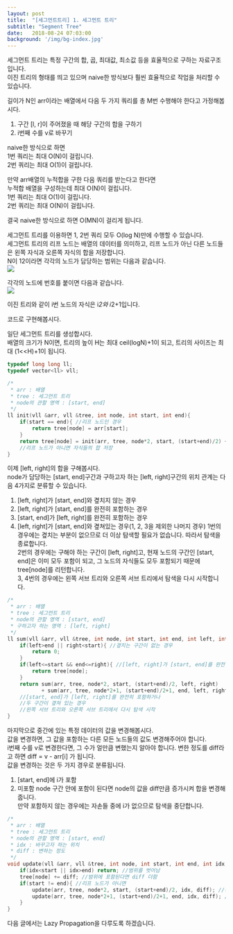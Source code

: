 ```yaml
---
layout: post
title:  "[세그먼트트리] 1. 세그먼트 트리"
subtitle: "Segment Tree"
date:   2018-08-24 07:03:00
background: '/img/bg-index.jpg'
---
```


세그먼트 트리는 특정 구간의 합, 곱, 최대값, 최소값 등을 효율적으로 구하는 자료구조입니다.<br>
이진 트리의 형태를 띄고 있으며 naive한 방식보다 훨씬 효율적으로 작업을 처리할 수 있습니다.

길이가 N인 arr이라는 배열에서 다음 두 가지 쿼리를 총 M번 수행해야 한다고 가정해봅시다.
1. 구간 [l, r]이 주어졌을 때 해당 구간의 합을 구하기
2. i번째 수를 v로 바꾸기

naive한 방식으로 하면<br>
  1번 쿼리는 최대 O(N)이 걸립니다.<br>
  2번 쿼리는 최대 O(1)이 걸립니다.

만약 arr배열의 누적합을 구한 다음 쿼리를 받는다고 한다면<br>
  누적합 배열을 구성하는데 최대 O(N)이 걸립니다.<br>
  1번 쿼리는 최대 O(1)이 걸립니다.<br>
  2번 쿼리는 최대 O(N)이 걸립니다.<br>

결국 naive한 방식으로 하면 O(MN)이 걸리게 됩니다.

세그먼트 트리를 이용하면 1, 2번 쿼리 모두 O(log N)만에 수행할 수 있습니다.<br>
세그먼트 트리의 리프 노드는 배열의 데이터를 의미하고, 리프 노드가 아닌 다른 노드들은 왼쪽 자식과 오른쪽 자식의 합을 저장합니다.<br>
N이 12이라면 각각의 노드가 담당하는 범위는 다음과 같습니다.<br>
<img src = "https://i.imgur.com/qImFnNA.png">

각각의 노드에 번호를 붙이면 다음과 같습니다.<br>
<img src = "https://i.imgur.com/Cpq0hbv.png">

이진 트리와 같이 i번 노드의 자식은 i*2와 i*2+1입니다.



코드로 구현해봅시다.

일단 세그먼트 트리를 생성합시다.<br>
배열의 크기가 N이면, 트리의 높이 H는 최대 ceil(logN)+1이 되고, 트리의 사이즈는 최대 (1<<H)+1이 됩니다.
```cpp
typedef long long ll;
typedef vector<ll> vll;

/*
 * arr : 배열
 * tree : 세그먼트 트리
 * node의 관할 영역 : [start, end]
 */
ll init(vll &arr, vll &tree, int node, int start, int end){
    if(start == end){ //리프 노드인 경우
        return tree[node] = arr[start];
    }
    return tree[node] = init(arr, tree, node*2, start, (start+end)/2) + init(arr, tree, node*2+1, (start+end)/2+1, end);
    //리프 노드가 아니면 자식들의 합 저장
}
```

이제 [left, right]의 합을 구해봅시다.<br>
node가 담당하는 [start, end]구간과 구하고자 하는 [left, right]구간의 위치 관계는 다음 4가지로 분류할 수 있습니다.<br>
1. [left, right]가 [start, end]와 곂치지 않는 경우
2. [left, right]가 [start, end]를 완전히 포함하는 경우
3. [start, end]가 [left, right]를 완전히 포함하는 경우
4. [left, right]가 [start, end]와 곂쳐있는 경우(1, 2, 3을 제외한 나머지 경우)
1번의 경우에는 곂치는 부분이 없으므로 더 이상 탐색할 필요가 없습니다. 따라서 탐색을 종료합니다.<br>
2번의 경우에는 구해야 하는 구간이 [left, right]고, 현재 노드의 구간인 [start, end]은 이미 모두 포함이 되고, 그 노드의 자식들도 모두 포함되기 때문에 tree[node]를 리턴합니다.<br>
3, 4번의 경우에는 왼쪽 서브 트리와 오른쪽 서브 트리에서 탐색을 다시 시작합니다.
```cpp
/*
 * arr : 배열
 * tree : 세그먼트 트리
 * node의 관할 영역 : [start, end]
 * 구하고자 하는 영역 : [left, right]
 */
ll sum(vll &arr, vll &tree, int node, int start, int end, int left, int right){
    if(left>end || right<start){ //곂치는 구간이 없는 경우
        return 0;
    }
    if(left<=start && end<=right){ //[left, right]가 [start, end]를 완전히 포함하는 경우
        return tree[node];
    }
    return sum(arr, tree, node*2, start, (start+end)/2, left, right)
           + sum(arr, tree, node*2+1, (start+end)/2+1, end, left, right);
    //[start, end]가 [left, right]를 완전히 포함하거나
    //두 구간이 곂쳐 있는 경우
    //왼쪽 서브 트리와 오른쪽 서브 트리에서 다시 탐색 시작
}
```

마지막으로 중간에 있는 특정 데이터의 값을 변경해봅시다.<br>
값을 변경하면, 그 값을 포함하는 다른 모든 노드들의 값도 변경해주어야 합니다.<br>
i번째 수를 v로 변경한다면, 그 수가 얼만큼 변했는지 알아야 합니다. 변한 정도를 diff라고 하면 diff = v - arr[i] 가 됩니다.<br>
값을 변경하는 것은 두 가지 경우로 분류됩니다.
1. [start, end]에 i가 포함
2. 미포함
node 구간 안에 포함이 된다면 node의 값을 diff만큼 증가시켜 합을 변경해줍니다.<br>
만약 포함하지 않는 경우에는 자손들 중에 i가 없으므로 탐색을 중단합니다.
```cpp
/*
 * arr : 배열
 * tree : 세그먼트 트리
 * node의 관할 영역 : [start, end]
 * idx : 바꾸고자 하는 위치
 * diff : 변하는 정도
 */
void update(vll &arr, vll &tree, int node, int start, int end, int idx, ll diff){
    if(idx<start || idx>end) return; //범위를 벗어남
    tree[node] += diff; //범위에 포함된다면 diff 더함
    if(start != end){ //리프 노드가 아니면
        update(arr, tree, node*2, start, (start+end)/2, idx, diff); //왼쪽 자식도 탐색
        update(arr, tree, node*2+1, (start+end)/2+1, end, idx, diff); //오른쪽 자식도 탐색
    }
}
```
다음 글에서는 Lazy Propagation을 다루도록 하겠습니다.
